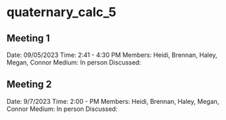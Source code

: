 # quaternary_calc_5

Meeting 1
--------------
Date: 09/05/2023
Time: 2:41 - 4:30 PM
Members: Heidi, Brennan, Haley, Megan, Connor
Medium: In person
Discussed: 

Meeting 2
-------------
Date: 9/7/2023
Time: 2:00 - PM
Members: Heidi, Brennan, Haley, Megan, Connor
Medium: In person
Discussed: 
